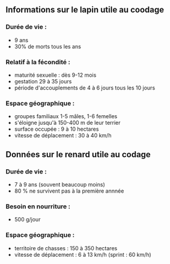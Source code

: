 ## Informations sur le lapin utile au coodage

### Durée de vie :
- 9 ans 
- 30% de morts tous les ans  

### Relatif à la fécondité :
- maturité sexuelle : dès 9-12 mois 
- gestation 29 à 35 jours 
- période d'accouplements de 4 à 6 jours tous les 10 jours 

### Espace géographique : 
- groupes familiaux 1-5 mâles, 1-6 femelles 
- s'éloigne jusqu'à 150-400 m de leur terrier 
- surface occupée : 9 à 10 hectares
- vitesse de déplacement : 30 à 40 km/h 

## Données sur le renard utile au codage

### Durée de vie :
- 7 à 9 ans (souvent beaucoup moins)
- 80 % ne survivent pas à la première annnée 

### Besoin en nourriture : 
 - 500 g/jour 

### Espace géographique : 
- territoire de chasses : 150 à 350 hectares 
- vitesse de déplacement : 6 à 13 km/h (sprint : 60 km/h)
